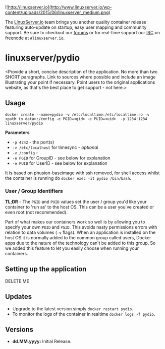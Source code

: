 ![http://linuxserver.io](http://www.linuxserver.io/wp-content/uploads/2015/06/linuxserver_medium.png)

The [LinuxServer.io](http://linuxserver.io) team brings you another quality container release featuring auto-update on startup, easy user mapping and community support. Be sure to checkout our [forums](http://forum.linuxserver.io) or for real-time support our [IRC](http://www.linuxserver.io/index.php/irc/) on freenode at `#linuxserver.io`.

# linuxserver/pydio

<Provide a short, concise description of the application. No more than two SHORT paragraphs. Link to sources where possible and include an image illustrating your point if necessary. Point users to the original applications website, as that's the best place to get support - not here.>

## Usage

```
docker create --name=pydio -v /etc/localtime:/etc/localtime:ro -v <path to data>:/config -e PGID=<gid> -e PUID=<uid>  -p 1234:1234 linuxserver/pydio
```

**Parameters**

* `-p 4242` - the port(s)
* `-v /etc/localhost` for timesync - *optional*
* `-v /config` -
* `-e PGID` for GroupID - see below for explanation
* `-e PUID` for UserID - see below for explanation

It is based on phusion-baseimage with ssh removed, for shell access whilst the container is running do `docker exec -it pydio /bin/bash`.

### User / Group Identifiers

**TL;DR** - The `PGID` and `PUID` values set the user / group you'd like your container to 'run as' to the host OS. This can be a user you've created or even root (not recommended).

Part of what makes our containers work so well is by allowing you to specify your own `PUID` and `PGID`. This avoids nasty permissions errors with relation to data volumes (`-v` flags). When an application is installed on the host OS it is normally added to the common group called users, Docker apps due to the nature of the technology can't be added to this group. So we added this feature to let you easily choose when running your containers.

## Setting up the application 

<Insert a basic user guide here to get a n00b up and running with the software inside the container.> DELETE ME


## Updates

* Upgrade to the latest version simply `docker restart pydio`.
* To monitor the logs of the container in realtime `docker logs -f pydio`.



## Versions

+ **dd.MM.yyyy:** Initial Release. 
